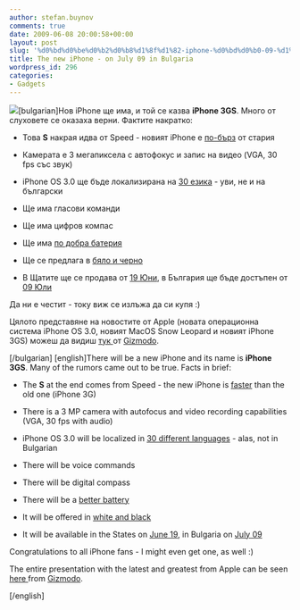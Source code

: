 ```yaml
---
author: stefan.buynov
comments: true
date: 2009-06-08 20:00:58+00:00
layout: post
slug: '%d0%bd%d0%be%d0%b2%d0%b8%d1%8f%d1%82-iphone-%d0%bd%d0%b0-09-%d1%8e%d0%bb%d0%b8-%d0%b2-%d0%b1%d1%8a%d0%bb%d0%b3%d0%b0%d1%80%d0%b8%d1%8f'
title: The new iPhone - on July 09 in Bulgaria
wordpress_id: 296
categories:
- Gadgets
---
```


[![](http://cache.gizmodo.com/assets/wwdc2009/wwdc2009-751.jpg)](http://cache.gizmodo.com/assets/wwdc2009/wwdc2009-751.jpg)[bulgarian]Нов iPhone ще има, и той се казва **iPhone 3GS**. Много от слуховете се оказаха верни. Фактите накратко:



	
  * Това **S** накрая идва от Speed - новият iPhone е [по-бърз](http://cache.gizmodo.com/assets/wwdc2009/wwdc2009-760.jpg) от стария

	
  * Камерата е 3 мегапиксела с автофокус и запис на видео (VGA, 30 fps със звук)

	
  * iPhone OS 3.0 ще бъде локализирана на [30 езика](http://cache.gizmodo.com/assets/wwdc2009/wwdc2009-506.jpg) - уви, не и на български

	
  * Ще има гласови команди

	
  * Ще има цифров компас

	
  * Ще има [по добра батерия](http://cache.gizmodo.com/assets/wwdc2009/wwdc2009-822.jpg)

	
  * Ще се предлага в [бяло и черно](http://cache.gizmodo.com/assets/wwdc2009/wwdc2009-831.jpg)

	
  * В Щатите ще се продава от [19 Юни](http://cache.gizmodo.com/assets/wwdc2009/wwdc2009-840.jpg), в България ще бъде достъпен от [09 Юли](http://cache.gizmodo.com/assets/wwdc2009/wwdc2009-842.jpg)


Да ни е честит - току виж се излъжа да си купя :)

Цялото представяне на новостите от Apple (новата операционна система iPhone OS 3.0, новият MacOS Snow Leopard и новият iPhone 3GS) можеш да видиш [тук ](http://live.gizmodo.com)от [Gizmodo](http://www.gizmodo.com).

[/bulgarian]
[english]There will be a new iPhone and its name is **iPhone 3GS**. Many of the rumors came out to be true. Facts in brief:



	
  * The **S** at the end comes from Speed - the new iPhone is [faster](http://cache.gizmodo.com/assets/wwdc2009/wwdc2009-760.jpg) than the old one (iPhone 3G)

	
  * There is a 3 MP camera with autofocus and video recording capabilities (VGA, 30 fps with audio)

	
  * iPhone OS 3.0 will be localized in [30 different languages](http://cache.gizmodo.com/assets/wwdc2009/wwdc2009-506.jpg) - alas, not in Bulgarian

	
  * There will be voice commands

	
  * There will be digital compass

	
  * There will be a [better battery](http://cache.gizmodo.com/assets/wwdc2009/wwdc2009-822.jpg)

	
  * It will be offered in [white and black](http://cache.gizmodo.com/assets/wwdc2009/wwdc2009-831.jpg)

	
  * It will be available in the States on [June 19](http://cache.gizmodo.com/assets/wwdc2009/wwdc2009-840.jpg), in Bulgaria on [July 09](http://cache.gizmodo.com/assets/wwdc2009/wwdc2009-842.jpg)


Congratulations to all iPhone fans - I might even get one, as well :)

The entire presentation with the latest and greatest from Apple can be seen [here ](http://live.gizmodo.com)from [Gizmodo](http://www.gizmodo.com).

[/english]
